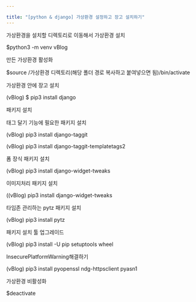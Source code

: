 ```yaml
---

title: "[python & django] 가상환경 설정하고 장고 설치하기"
---
```


가상환경을 설치할 디렉토리로 이동해서 가상환경 설치

$python3 -m venv vBlog

 

만든 가상환경 활성화

$source /가상환경 디렉토리(해당 폴더 경로 복사하고 붙여넣으면 됨)/bin/activate

 

가상환경 안에 장고 설치

(vBlog) $ pip3 install django

 

패키지 설치

태그 달기 기능에 필요한 패키지 설치

(vBlog) pip3 install django-taggit

(vBlog) pip3 install django-taggit-templatetags2

 

폼 장식 패키지 설치

(vBlog) pip3 install django-widget-tweaks

 

이미지처리 패키지 설치

((vBlog) pip3 install django-widget-tweaks

 

타임존 관리하는 pytz 패키지 설치

(vBlog) pip3 install pytz

 

패키지 설치 툴 업그레이드

(vBlog) pip3 install -U pip setuptools wheel

 

InsecurePlatformWarning해결하기

(vBlog) pip3 install pyopenssl ndg-httpsclient pyasn1

 

가상환경 비활성화

$deactivate
